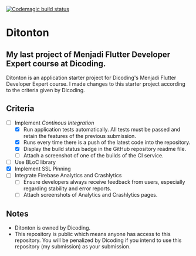 [![Codemagic build status](https://api.codemagic.io/apps/6349b672816f0c62fd191b04/6349b672816f0c62fd191b03/status_badge.svg)](https://codemagic.io/apps/6349b672816f0c62fd191b04/6349b672816f0c62fd191b03/latest_build)
# Ditonton
My last project of Menjadi Flutter Developer Expert course at Dicoding.
---
Ditonton is an application starter project for Dicoding's Menjadi Flutter Developer Expert course.
I made changes to this starter project according to the criteria given by Dicoding.

## Criteria
 - [ ] Implement *Continous Integration*
   - [x] Run application tests automatically. All tests must be passed and retain the features of the previous submission.
   - [x] Runs every time there is a push of the latest code into the repository.
   - [x] Display the build status badge in the GitHub repository readme file.
   - [ ] Attach a screenshot of one of the builds of the CI service.
 - [ ] Use BLoC library
 - [x] Implement SSL Pinning
 - [ ] Integrate Firebase Analytics and Crashlytics
   - [ ] Ensure developers always receive feedback from users, especially regarding stability and error reports.
   - [ ] Attach screenshots of Analytics and Crashlytics pages.

## Notes
 - Ditonton is owned by Dicoding.
 - This repository is public which means anyone has access to this repository. You will be penalized by Dicoding if you intend to use this repository (my submission) as your submission.
